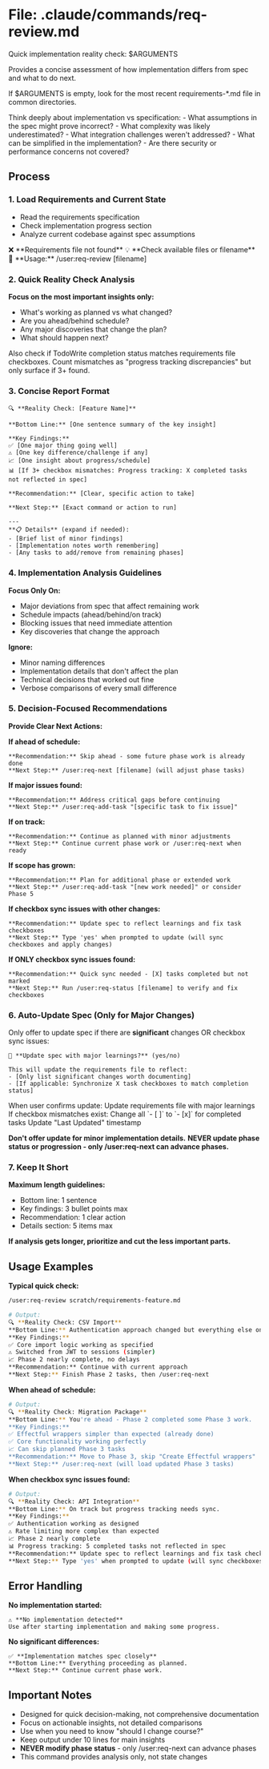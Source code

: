 # File: .claude/commands/req-review.md

Quick implementation reality check: $ARGUMENTS

Provides a concise assessment of how implementation differs from spec and what to do next.

If $ARGUMENTS is empty, look for the most recent requirements-*.md file in common directories.

<thinking>
Think deeply about implementation vs specification:
- What assumptions in the spec might prove incorrect?
- What complexity was likely underestimated?
- What integration challenges weren't addressed?
- What can be simplified in the implementation?
- Are there security or performance concerns not covered?
</thinking>

## Process

### 1. Load Requirements and Current State
- Read the requirements specification
- Check implementation progress section
- Analyze current codebase against spec assumptions

<error-handling>
  <case condition="file-not-found">
    ❌ **Requirements file not found**
    💡 **Check available files or filename**
    📝 **Usage:** /user:req-review [filename]
  </case>
</error-handling>

### 2. Quick Reality Check Analysis
**Focus on the most important insights only:**

- What's working as planned vs what changed?
- Are you ahead/behind schedule?
- Any major discoveries that change the plan?
- What should happen next?

<progress-accuracy-check>
Also check if TodoWrite completion status matches requirements file checkboxes.
Count mismatches as "progress tracking discrepancies" but only surface if 3+ found.
</progress-accuracy-check>

### 3. Concise Report Format
```
🔍 **Reality Check: [Feature Name]**

**Bottom Line:** [One sentence summary of the key insight]

**Key Findings:**
✅ [One major thing going well]
⚠️ [One key difference/challenge if any]
📈 [One insight about progress/schedule]
📊 [If 3+ checkbox mismatches: Progress tracking: X completed tasks not reflected in spec]

**Recommendation:** [Clear, specific action to take]

**Next Step:** [Exact command or action to run]

---
**📋 Details** (expand if needed):
- [Brief list of minor findings]
- [Implementation notes worth remembering]
- [Any tasks to add/remove from remaining phases]
```

### 4. Implementation Analysis Guidelines

**Focus Only On:**
- Major deviations from spec that affect remaining work
- Schedule impacts (ahead/behind/on track)
- Blocking issues that need immediate attention
- Key discoveries that change the approach

**Ignore:**
- Minor naming differences
- Implementation details that don't affect the plan
- Technical decisions that worked out fine
- Verbose comparisons of every small difference

### 5. Decision-Focused Recommendations

**Provide Clear Next Actions:**

**If ahead of schedule:**
```
**Recommendation:** Skip ahead - some future phase work is already done
**Next Step:** /user:req-next [filename] (will adjust phase tasks)
```

**If major issues found:**
```
**Recommendation:** Address critical gaps before continuing
**Next Step:** /user:req-add-task "[specific task to fix issue]"
```

**If on track:**
```
**Recommendation:** Continue as planned with minor adjustments
**Next Step:** Continue current phase work or /user:req-next when ready
```

**If scope has grown:**
```
**Recommendation:** Plan for additional phase or extended work
**Next Step:** /user:req-add-task "[new work needed]" or consider Phase 5
```

**If checkbox sync issues with other changes:**
```
**Recommendation:** Update spec to reflect learnings and fix task checkboxes
**Next Step:** Type 'yes' when prompted to update (will sync checkboxes and apply changes)
```

**If ONLY checkbox sync issues found:**
```
**Recommendation:** Quick sync needed - [X] tasks completed but not marked
**Next Step:** Run /user:req-status [filename] to verify and fix checkboxes
```

### 6. Auto-Update Spec (Only for Major Changes)
Only offer to update spec if there are **significant** changes OR checkbox sync issues:

```
🔄 **Update spec with major learnings?** (yes/no)

This will update the requirements file to reflect:
- [Only list significant changes worth documenting]
- [If applicable: Synchronize X task checkboxes to match completion status]
```

<spec-update-actions>
When user confirms update:
<action>Update requirements file with major learnings</action>
<action>If checkbox mismatches exist: Change all `- [ ]` to `- [x]` for completed tasks</action>
<action>Update "Last Updated" timestamp</action>
</spec-update-actions>

**Don't offer update for minor implementation details.**
**NEVER update phase status or progression - only /user:req-next can advance phases.**

### 7. Keep It Short
**Maximum length guidelines:**
- Bottom line: 1 sentence
- Key findings: 3 bullet points max
- Recommendation: 1 clear action
- Details section: 5 items max

**If analysis gets longer, prioritize and cut the less important parts.**

## Usage Examples

**Typical quick check:**
```bash
/user:req-review scratch/requirements-feature.md

# Output:
🔍 **Reality Check: CSV Import**
**Bottom Line:** Authentication approach changed but everything else on track.
**Key Findings:**
✅ Core import logic working as specified
⚠️ Switched from JWT to sessions (simpler)
📈 Phase 2 nearly complete, no delays
**Recommendation:** Continue with current approach
**Next Step:** Finish Phase 2 tasks, then /user:req-next
```

**When ahead of schedule:**
```bash
# Output:
🔍 **Reality Check: Migration Package**
**Bottom Line:** You're ahead - Phase 2 completed some Phase 3 work.
**Key Findings:**
✅ Effectful wrappers simpler than expected (already done)
✅ Core functionality working perfectly
📈 Can skip planned Phase 3 tasks
**Recommendation:** Move to Phase 3, skip "Create Effectful wrappers"
**Next Step:** /user:req-next (will load updated Phase 3 tasks)
```

**When checkbox sync issues found:**
```bash
# Output:
🔍 **Reality Check: API Integration**
**Bottom Line:** On track but progress tracking needs sync.
**Key Findings:**
✅ Authentication working as designed
⚠️ Rate limiting more complex than expected
📈 Phase 2 nearly complete
📊 Progress tracking: 5 completed tasks not reflected in spec
**Recommendation:** Update spec to reflect learnings and fix task checkboxes
**Next Step:** Type 'yes' when prompted to update (will sync checkboxes and apply changes)
```

## Error Handling

**No implementation started:**
```
⚠️ **No implementation detected**
Use after starting implementation and making some progress.
```

**No significant differences:**
```
✅ **Implementation matches spec closely**
**Bottom Line:** Everything proceeding as planned.
**Next Step:** Continue current phase work.
```

## Important Notes
- Designed for quick decision-making, not comprehensive documentation
- Focus on actionable insights, not detailed comparisons
- Use when you need to know "should I change course?"
- Keep output under 10 lines for main insights
- **NEVER modify phase status** - only /user:req-next can advance phases
- This command provides analysis only, not state changes
